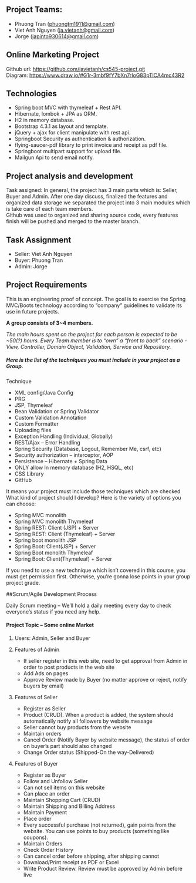 ## Project Teams:
<ul>
    <li>Phuong Tran (<a href="mailto:phuongtm1911@gmail.com">phuongtm1911@gmail.com</a>)</li>
    <li>Viet Anh Nguyen (<a href="mailto:ja.vietanh@gmail.com">ja.vietanh@gmail.com</a>)</li>
    <li>Jorge (<a href="mailto:japinto930614@gmail.com">japinto930614@gmail.com</a>)</li>    
</ul>

 	 
## Online Marketing Project

Github url: https://github.com/javietanh/cs545-project.git<br/> 
Diagram: https://www.draw.io/#G1r-3mbf9fY7bXn7rIoG83pTlCA4mc43R2

## Technologies

<ul>
    <li>Spring boot MVC with thymeleaf + Rest API.</li>
    <li>Hibernate, lombok + JPA as ORM.</li>
    <li>H2 in memory database.</li>
    <li>Bootstrap 4.3.1 as layout and template.</li>
    <li>jQuery + ajax for client manipulate with rest api.</li>
    <li>Springboot Security as authentication & authorization.</li>
    <li>flying-saucer-pdf library to print invoice and receipt as pdf file.</li>
    <li>Springboot multipart support for upload file.</li>
    <li>Mailgun Api to send email notify.</li>
</ul>

## Project analysis and development
Task assigned: In general, the project has 3 main parts which is: Seller, Buyer and Admin. After one day discuss, finalized the features and organized data storage we separated the project into 3 main modules which is take care of each team members.
<br/>
Github was used to organized and sharing source code, every features finish will be pushed and merged to the master branch.  

## Task Assignment
<ul>
    <li>Seller: Viet Anh Nguyen</li>
    <li>Buyer: Phuong Tran </li>  
    <li>Admin: Jorge </li>
</ul>  

## Project Requirements
This is an engineering proof of concept. The goal is to exercise the Spring MVC/Boots technology according to “company” guidelines to validate its use in future projects. 

<p>
    <strong>A group consists of 3~4 members.</strong>
</p> 
 
_The main hours spent on the project for each person is expected to be ~50(?) hours. Every Team member is to “own” a “front to back” scenario - View, Controller, Domain Object, Validation, Service and Repository._

##### Here is the list of the techniques you must include in your project as a Group.

Technique 
<ul>
    <li>XML config/Java Config</li>
    <li>PRG</li>
    <li>JSP, Thymeleaf</li>
    <li>Bean Validation or Spring Validator</li>
    <li>Custom Validation Annotation</li>
    <li>Custom Formatter</li>
    <li>Uploading files</li>
    <li>Exception Handling (Individual, Globally)</li>
    <li>REST/Ajax – Error Handling</li>
    <li>Spring Security (Database, Logout, Remember Me, csrf, etc)</li>
    <li>Security authorization – interceptor, AOP</li>
    <li>Persistence – Hibernate + Spring Data</li>
    <li>ONLY allow In memory database (H2, HSQL, etc)</li>
    <li>CSS Library</li>
    <li>GitHub</li>    
</ul>

It means your project must include those techniques which are checked 
What kind of project should I develop? Here is the variety of options you can choose: 

<ul>
    <li>Spring MVC monolith</li>
    <li>Spring MVC monolith Thymeleaf</li>
    <li>Spring REST: Client (JSP) + Server</li>
    <li>Spring REST: Client (Thymeleaf) + Server</li>
    <li>Spring boot monolith JSP</li>
    <li>Spring Boot: Client(JSP) + Server</li>
    <li>Spring Boot monolith Thymeleaf</li>
    <li>Spring Boot: Client(Thymeleaf) + Server</li>
</ul> 

If you need to use a new technique which isn’t covered in this course, you must get permission first. Otherwise, you’re gonna lose points in your group project grade. 
 
 
##Scrum/Agile Development Process 
 
Daily Scrum meeting – We’ll hold a daily meeting every day to check everyone’s status if you need any help. 
 
#### Project Topic – Some online Market
 
1.	Users: Admin, Seller and Buyer 
2.	Features of Admin<br/>
        <ul>
            <li>If seller register in this web site, need to get approval from Admin in order to post products in the web site</li>
            <li>Add Ads on pages</li>
            <li>Approve Review made by Buyer (no matter approve or reject, notify buyers by email)</li>
        </ul> 
 
3.	Features of Seller
        <ul> 
            <li>Register as Seller</li> 
            <li>Product (CRUD). When a product is added, the system should automatically notify all followers by website message</li> 
            <li>Seller cannot buy products from the website</li> 
            <li>Maintain orders  </li>
            <li>Cancel Order (Notify Buyer by website message), the status of order on buyer’s part should also changed</li> 
            <li>Change Order status (Shipped-On the way-Delivered)</li>
        </ul> 
 
4.	Features of Buyer
        <ul> 
            <li>Register as Buyer</li> 
            <li>Follow and Unfollow Seller</li> 
            <li>Can not sell items on this website</li> 
            <li>Can place an order </li>
            <li>Maintain Shopping Cart (CRUD)</li> 
            <li>Maintain Shipping and Billing Address</li> 
            <li>Maintain Payment </li>
            <li>Place order </li>
            <li>Every successful purchase (not returned), gain points from the website. You can use points to buy products (something like coupons).</li> 
            <li>Maintain Orders </li>
            <li>Check Order History </li>
            <li>Can cancel order before shipping, after shipping cannot</li> 
            <li>Download/Print receipt as PDF or Excel </li>
            <li>Write Product Review. Review must be approved by Admin before live</li> 
        </ul>

